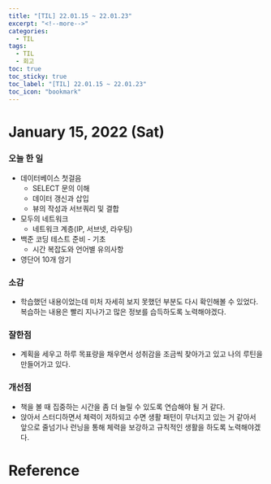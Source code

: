 ```yaml
---
title: "[TIL] 22.01.15 ~ 22.01.23"
excerpt: "<!--more-->"
categories:
  - TIL
tags:
  - TIL
  - 회고
toc: true
toc_sticky: true
toc_label: "[TIL] 22.01.15 ~ 22.01.23"
toc_icon: "bookmark"
---
```


# January 15, 2022 (Sat)

### 오늘 한 일
- 데이터베이스 첫걸음
  - SELECT 문의 이해
  - 데이터 갱신과 삽입
  - 뷰의 작성과 서브쿼리 및 결합
- 모두의 네트워크
  - 네트워크 계층(IP, 서브넷, 라우팅)
- 백준 코딩 테스트 준비 - 기초
  - 시간 복잡도와 언어별 유의사항
- 영단어 10개 암기

### 소감
- 학습했던 내용이었는데 미처 자세히 보지 못했던 부분도 다시 확인해볼 수 있었다. 복습하는 내용은 빨리 지나가고 많은 정보를 습득하도록 노력해야겠다.

### 잘한점
- 계획을 세우고 하루 목표량을 채우면서 성취감을 조금씩 찾아가고 있고 나의 루틴을 만들어가고 있다.

### 개선점
- 책을 볼 때 집중하는 시간을 좀 더 늘릴 수 있도록 연습해야 될 거 같다.
- 앉아서 스터디하면서 체력이 저하되고 수면 생활 패턴이 무너지고 있는 거 같아서 앞으로 줄넘기나 런닝을 통해 체력을 보강하고 규칙적인 생활을 하도록 노력해야겠다.

# Reference
